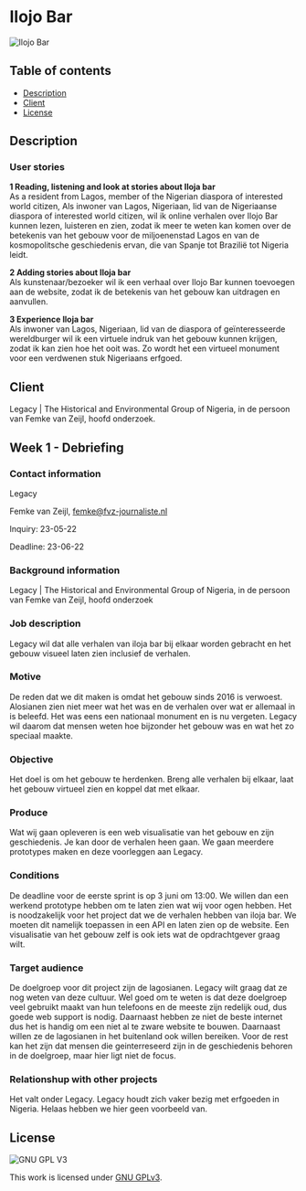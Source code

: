 # Ilojo Bar

![Ilojo Bar](https://github.com/cmda-minor-web-cases/ilojo-bar/blob/main/assets/ilojo-bar.jpg?raw=true)

## Table of contents
  * [Description](#Description)
  * [Client](#Client)
  * [License](#License)
 
## Description <a name="Description">

### User stories
**1 Reading, listening and look at stories about Iloja bar**  
As a resident from Lagos, member of the Nigerian diaspora of interested world citizen,
Als inwoner van Lagos, Nigeriaan, lid van de Nigeriaanse diaspora of interested world citizen, wil ik online verhalen over Ilojo Bar kunnen lezen, luisteren en zien, zodat ik meer te weten kan komen over de betekenis van het gebouw voor de miljoenenstad Lagos en van de kosmopolitsche geschiedenis ervan, die van Spanje tot Brazilië tot Nigeria leidt.

**2 Adding stories about Iloja bar**  
Als kunstenaar/bezoeker wil ik een verhaal over Ilojo Bar kunnen toevoegen aan de website, zodat ik de betekenis van het gebouw kan uitdragen en aanvullen.
 
**3 Experience Iloja bar**   
Als inwoner van Lagos, Nigeriaan, lid van de diaspora of geïnteresseerde wereldburger wil ik een virtuele indruk van het gebouw kunnen krijgen, zodat ik kan zien hoe het ooit was. Zo wordt het een virtueel monument voor een verdwenen stuk Nigeriaans erfgoed.


## Client <a name="Client">
Legacy | The Historical and Environmental Group of Nigeria, in de persoon van Femke van Zeijl, hoofd onderzoek.

## Week 1 - Debriefing

### Contact information

Legacy 

Femke van Zeijl, femke@fvz-journaliste.nl

Inquiry: 23-05-22

Deadline: 23-06-22

### Background information

Legacy | The Historical and Environmental Group of Nigeria, in de persoon van Femke van Zeijl, hoofd onderzoek

### Job description

Legacy wil dat alle verhalen van iloja bar bij elkaar worden gebracht en het gebouw visueel laten zien inclusief de verhalen. 

### Motive

De reden dat we dit maken is omdat het gebouw sinds 2016 is verwoest. Alosianen zien niet meer wat het was en de verhalen over wat er allemaal in is beleefd. Het was eens een nationaal monument en is nu vergeten. Legacy wil daarom dat mensen weten hoe bijzonder het gebouw was en wat het zo speciaal maakte. 

### Objective

Het doel is om het gebouw te herdenken. Breng alle verhalen bij elkaar, laat het gebouw virtueel zien en koppel dat met elkaar. 

### Produce

Wat wij gaan opleveren is een web visualisatie van het gebouw en zijn geschiedenis. Je kan door de verhalen heen gaan. We gaan meerdere prototypes maken en deze voorleggen aan Legacy. 
 
### Conditions

De deadline voor de eerste sprint is op 3 juni om 13:00. We willen dan een werkend prototype hebben om te laten zien wat wij voor ogen hebben. Het is noodzakelijk voor het project dat we de verhalen hebben van iloja bar. We moeten dit namelijk toepassen in een API en laten zien op de website. Een visualisatie van het gebouw zelf is ook iets wat de opdrachtgever graag wilt. 

### Target audience

De doelgroep voor dit project zijn de lagosianen. Legacy wilt graag dat ze nog weten van deze cultuur. Wel goed om te weten is dat deze doelgroep veel gebruikt maakt van hun telefoons en de meeste zijn redelijk oud, dus goede web support is nodig. Daarnaast hebben ze niet de beste internet dus het is handig om een niet al te zware website te bouwen. Daarnaast willen ze de lagosianen in het buitenland ook willen bereiken. Voor de rest kan het zijn dat mensen die geinterreseerd zijn in de geschiedenis behoren in de doelgroep, maar hier ligt niet de focus. 

### Relationshup with other projects
Het valt onder Legacy. Legacy houdt zich vaker bezig met erfgoeden in Nigeria. Helaas hebben we hier geen voorbeeld van. 


## License <a name="License">

![GNU GPL V3](https://www.gnu.org/graphics/gplv3-127x51.png)

This work is licensed under [GNU GPLv3](./LICENSE).
